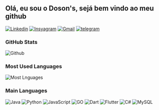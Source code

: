 ## Olá, eu sou o Doson's, sejá bem vindo ao meu github

[![Linkedin](https://img.shields.io/badge/LinkedIn-0077B5?style=for-the-badge&logo=linkedin&logoColor=white)](https://www.linkedin.com/feed/?trk=onboarding-landing) [![Insyagram](https://img.shields.io/badge/Instagram-E4405F?style=for-the-badge&logo=instagram&logoColor=white)](https://www.instagram.com/dosonsvitor/) [![Gmail](https://img.shields.io/badge/Gmail-D14836?style=for-the-badge&logo=gmail&logoColor=white)](milto:dosons123@gmail.com) [![telegram](https://img.shields.io/badge/Telegram-2CA5E0?style=for-the-badge&logo=telegram&logoColor=white)](t.me/DosonsVitor) 


### GitHub Stats

![Github](https://github-readme-stats.vercel.app/api?username=dosonsvitor&theme=blue-green)

### Most Used Languages

![Most Lnguages](https://github-readme-stats.vercel.app/api/top-langs/?username=dosonsvitor&theme=blue-green&hide=html,css)



###  Main Languages

![Java](https://img.shields.io/badge/Java-ED8B00?style=for-the-badge&logo=java&logoColor=white) ![Python](https://img.shields.io/badge/Python-14354C?style=for-the-badge&logo=python&logoColor=white) ![JavaScript](https://img.shields.io/badge/JavaScript-F7DF1E?style=for-the-badge&logo=javascript&logoColor=black) ![GO](https://img.shields.io/badge/Go-00ADD8?style=for-the-badge&logo=go&logoColor=white) ![Dart](https://img.shields.io/badge/Dart-0175C2?style=for-the-badge&logo=dart&logoColor=white) ![Flutter](https://img.shields.io/badge/Flutter-02569B?style=for-the-badge&logo=flutter&logoColor=white) ![C#](https://img.shields.io/badge/C%23-239120?style=for-the-badge&logo=c-sharp&logoColor=white) ![MySQL](https://img.shields.io/badge/MySQL-00000F?style=for-the-badge&logo=mysql&logoColor=white)



